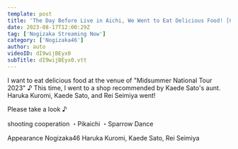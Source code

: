 ```yaml
---
template: post
title: 'The Day Before Live in Aichi, We Went to Eat Delicious Food! [Chinese food, shaved ice]'
date: 2023-08-17T12:00:29Z
tag: ['Nogizaka Streaming Now']
category: ['Nogizaka46']
author: auto 
videoID: dI9wijBEyx0
subTitle: dI9wijBEyx0.vtt
---
```

I want to eat delicious food at the venue of "Midsummer National Tour 2023" ♪ This time, I went to a shop recommended by Kaede Sato's aunt. Haruka Kuromi, Kaede Sato, and Rei Seimiya went!

Please take a look ♪

shooting cooperation
・Pikaichi
・Sparrow Dance

Appearance
Nogizaka46 Haruka Kuromi, Kaede Sato, Rei Seimiya
